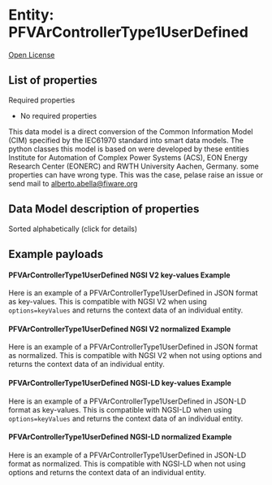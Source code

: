Entity: PFVArControllerType1UserDefined  
=======================================  
[Open License](https://github.com/smart-data-models//dataModel.EnergyCIM/blob/master/PFVArControllerType1UserDefined/LICENSE.md)  

## List of properties  

Required properties  
- No required properties    
This data model is a direct conversion of the Common Information Model (CIM) specified by the IEC61970 standard into smart data models. The python classes this model is based on were developed by these entities Institute for Automation of Complex Power Systems (ACS), EON Energy Research Center (EONERC) and RWTH University Aachen, Germany. some properties can have wrong type. This was the case, pelase raise an issue or send mail to alberto.abella@fiware.org  
## Data Model description of properties  
Sorted alphabetically (click for details)  
## Example payloads    
#### PFVArControllerType1UserDefined NGSI V2 key-values Example    
Here is an example of a PFVArControllerType1UserDefined in JSON format as key-values. This is compatible with NGSI V2 when  using `options=keyValues` and returns the context data of an individual entity.  
#### PFVArControllerType1UserDefined NGSI V2 normalized Example    
Here is an example of a PFVArControllerType1UserDefined in JSON format as normalized. This is compatible with NGSI V2 when not using options and returns the context data of an individual entity.  
#### PFVArControllerType1UserDefined NGSI-LD key-values Example    
Here is an example of a PFVArControllerType1UserDefined in JSON-LD format as key-values. This is compatible with NGSI-LD when  using `options=keyValues` and returns the context data of an individual entity.  
#### PFVArControllerType1UserDefined NGSI-LD normalized Example    
Here is an example of a PFVArControllerType1UserDefined in JSON-LD format as normalized. This is compatible with NGSI-LD when not using options and returns the context data of an individual entity.  

